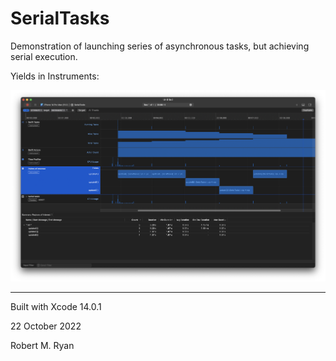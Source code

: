 # SerialTasks

Demonstration of launching series of asynchronous tasks, but achieving serial execution.

Yields in Instruments:

![Results](results.png)

- - -

Built with Xcode 14.0.1

22 October 2022

Robert M. Ryan
